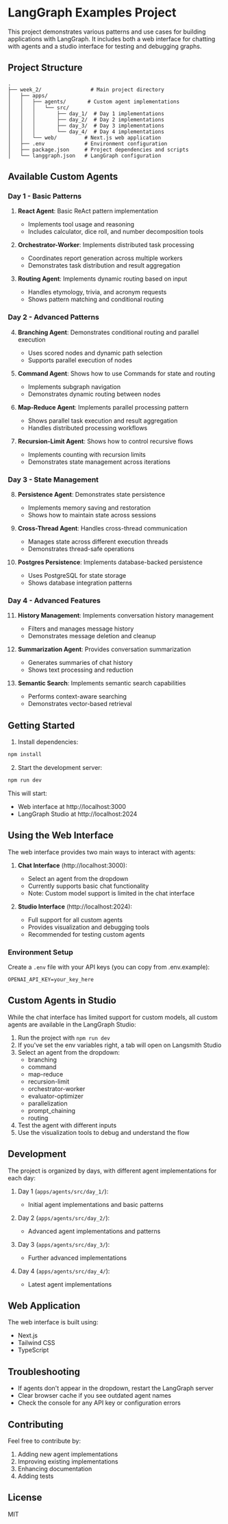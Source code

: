 # LangGraph Examples Project

This project demonstrates various patterns and use cases for building applications with LangGraph. It includes both a web interface for chatting with agents and a studio interface for testing and debugging graphs.

## Project Structure

```
.
├── week_2/                # Main project directory
│   ├── apps/
│   │   ├── agents/       # Custom agent implementations
│   │   │   └── src/
│   │   │       ├── day_1/  # Day 1 implementations
│   │   │       ├── day_2/  # Day 2 implementations
│   │   │       ├── day_3/  # Day 3 implementations
│   │   │       └── day_4/  # Day 4 implementations
│   │   └── web/         # Next.js web application
│   ├── .env             # Environment configuration
│   ├── package.json     # Project dependencies and scripts
│   └── langgraph.json   # LangGraph configuration
```

## Available Custom Agents

### Day 1 - Basic Patterns
1. **React Agent**: Basic ReAct pattern implementation
   - Implements tool usage and reasoning
   - Includes calculator, dice roll, and number decomposition tools

2. **Orchestrator-Worker**: Implements distributed task processing
   - Coordinates report generation across multiple workers
   - Demonstrates task distribution and result aggregation

3. **Routing Agent**: Implements dynamic routing based on input
   - Handles etymology, trivia, and acronym requests
   - Shows pattern matching and conditional routing

### Day 2 - Advanced Patterns
4. **Branching Agent**: Demonstrates conditional routing and parallel execution
   - Uses scored nodes and dynamic path selection
   - Supports parallel execution of nodes

5. **Command Agent**: Shows how to use Commands for state and routing
   - Implements subgraph navigation
   - Demonstrates dynamic routing between nodes

6. **Map-Reduce Agent**: Implements parallel processing pattern
   - Shows parallel task execution and result aggregation
   - Handles distributed processing workflows

7. **Recursion-Limit Agent**: Shows how to control recursive flows
   - Implements counting with recursion limits
   - Demonstrates state management across iterations

### Day 3 - State Management
8. **Persistence Agent**: Demonstrates state persistence
   - Implements memory saving and restoration
   - Shows how to maintain state across sessions

9. **Cross-Thread Agent**: Handles cross-thread communication
   - Manages state across different execution threads
   - Demonstrates thread-safe operations

10. **Postgres Persistence**: Implements database-backed persistence
    - Uses PostgreSQL for state storage
    - Shows database integration patterns

### Day 4 - Advanced Features
11. **History Management**: Implements conversation history management
    - Filters and manages message history
    - Demonstrates message deletion and cleanup

12. **Summarization Agent**: Provides conversation summarization
    - Generates summaries of chat history
    - Shows text processing and reduction

13. **Semantic Search**: Implements semantic search capabilities
    - Performs context-aware searching
    - Demonstrates vector-based retrieval

## Getting Started

1. Install dependencies:
```bash
npm install
```

2. Start the development server:
```bash
npm run dev
```

This will start:
- Web interface at http://localhost:3000
- LangGraph Studio at http://localhost:2024

## Using the Web Interface

The web interface provides two main ways to interact with agents:

1. **Chat Interface** (http://localhost:3000):
   - Select an agent from the dropdown
   - Currently supports basic chat functionality
   - Note: Custom model support is limited in the chat interface

2. **Studio Interface** (http://localhost:2024):
   - Full support for all custom agents
   - Provides visualization and debugging tools
   - Recommended for testing custom agents

### Environment Setup

Create a `.env` file with your API keys (you can copy from .env.example):
```env
OPENAI_API_KEY=your_key_here
```

## Custom Agents in Studio

While the chat interface has limited support for custom models, all custom agents are available in the LangGraph Studio:

1. Run the project with `npm run dev`
2. If you've set the env variables right, a tab will open on Langsmith Studio
3. Select an agent from the dropdown:
   - branching
   - command
   - map-reduce
   - recursion-limit
   - orchestrator-worker
   - evaluator-optimizer
   - parallelization
   - prompt_chaining
   - routing
4. Test the agent with different inputs
5. Use the visualization tools to debug and understand the flow

## Development

The project is organized by days, with different agent implementations for each day:

1. Day 1 (`apps/agents/src/day_1/`):
   - Initial agent implementations and basic patterns

2. Day 2 (`apps/agents/src/day_2/`):
   - Advanced agent implementations and patterns

3. Day 3 (`apps/agents/src/day_3/`):
   - Further advanced implementations

4. Day 4 (`apps/agents/src/day_4/`):
   - Latest agent implementations

## Web Application

The web interface is built using:
- Next.js
- Tailwind CSS
- TypeScript

## Troubleshooting

- If agents don't appear in the dropdown, restart the LangGraph server
- Clear browser cache if you see outdated agent names
- Check the console for any API key or configuration errors

## Contributing

Feel free to contribute by:
1. Adding new agent implementations
2. Improving existing implementations
3. Enhancing documentation
4. Adding tests

## License

MIT